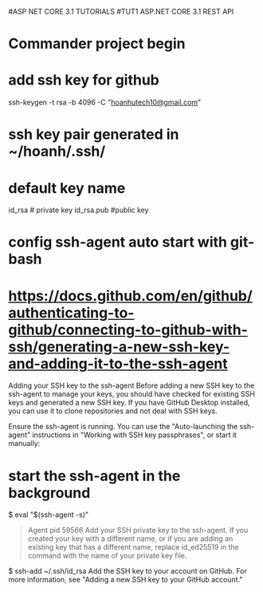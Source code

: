 #ASP NET CORE 3.1 TUTORIALS
#TUT1 ASP.NET CORE 3.1 REST API 
# Commander project begin
# add ssh key for github
ssh-keygen -t rsa -b 4096 -C "hoanhutech10@gmail.com" 
# ssh key pair generated in ~/hoanh/.ssh/
# default key name
id_rsa # private key
id_rsa.pub #public key
# config ssh-agent auto start with git-bash
# https://docs.github.com/en/github/authenticating-to-github/connecting-to-github-with-ssh/generating-a-new-ssh-key-and-adding-it-to-the-ssh-agent
Adding your SSH key to the ssh-agent
Before adding a new SSH key to the ssh-agent to manage your keys, you should have checked for existing SSH keys and generated a new SSH key.
If you have GitHub Desktop installed, you can use it to clone repositories and not deal with SSH keys.

Ensure the ssh-agent is running. You can use the "Auto-launching the ssh-agent" instructions in "Working with SSH key passphrases", or start it manually:

# start the ssh-agent in the background
$ eval "$(ssh-agent -s)"
> Agent pid 59566
Add your SSH private key to the ssh-agent. If you created your key with a different name, or if you are adding an existing key that has a different name, replace id_ed25519 in the command with the name of your private key file.

$ ssh-add ~/.ssh/id_rsa
Add the SSH key to your account on GitHub. For more information, see "Adding a new SSH key to your GitHub account."